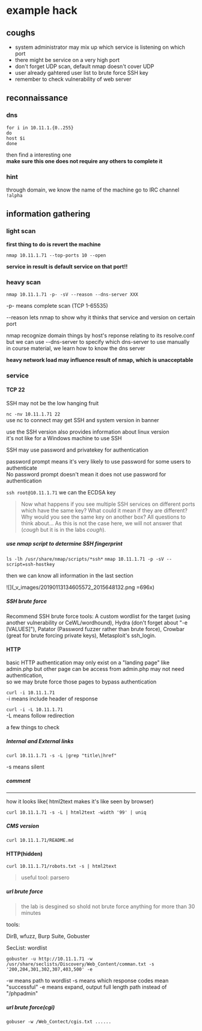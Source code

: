 # example hack

## coughs

- system administrator may mix up which service is listening on which port  
- there might be service on a very high port
- don't forget UDP scan, default nmap doesn't cover UDP
- user already gahtered user list to brute force SSH key
- remember to check vulnerability of web server

## reconnaissance

### dns

```
for i in 10.11.1.{0..255}
do
host $i
done
```

then find a interesting one   
**make sure this one does not require any others to complete it**


### hint 

through domain, we know the name of the machine
go to IRC channel
`!alpha`

## information gathering

### light scan

**first thing to do is revert the machine**

`nmap 10.11.1.71 --top-ports 10 --open`

**service in result is default service on that port!!**

### heavy scan

`nmap 10.11.1.71 -p- -sV --reason --dns-server XXX`

-p- means complete scan (TCP 1-65535)  

--reason  lets nmap to show why it thinks that service and version on certain port

nmap recognize domain things by host's reponse relating to its resolve.conf  
but we can use --dns-server to specify which dns-server to use manually  
in course material, we learn how to know the dns server

**heavy network load may influence result of nmap, which is unacceptable**

### service

#### TCP 22

SSH may not be the low hanging fruit

`nc -nv 10.11.1.71 22`  
use nc to connect may get SSH and system version in banner

use the SSH version also provides information about linux version  
it's not like for a Windows machine to use SSH

SSH may use password and privatekey for authentication

password prompt means it's very likely to use password for some users to authenticate  
No password prompt doesn't mean it does not use password for authentication

`ssh root@10.11.1.71`
we can the ECDSA key 

>Now what happens if you see multiple SSH services on different ports which have the same key? What could it mean if they are different? Why would you see the same key on another box? All questions to think about... As this is not the case here, we will not answer that  (*cough* but it is in the labs *cough*).

##### use nmap script to determine SSH fingerprint

`ls -lh /usr/share/nmap/scripts/*ssh*`
`nmap 10.11.1.71 -p -sV --script=ssh-hostkey`

then we can know all information in the last section

![](_v_images/20190113134605572_2015648132.png =696x)

##### SSH brute force

Recommend SSH brute force tools: A custom wordlist for the target (using another vulnerability or CeWL/wordhound),
Hydra (don't forget about "-e [VALUES]"),
Patator (Password fuzzer rather than brute force),
Crowbar (great for brute forcing private keys),
Metasploit's ssh_login.

#### HTTP

basic HTTP authentication may only exist on a "landing page" like admin.php
but other page can be access from admin.php may not need authentication,  
so we may brute force those pages to bypass authentication

`curl -i 10.11.1.71`  
-i means include header of response

`curl -i -L 10.11.1.71`  
-L means follow redirection

a few things to check

##### Internal and External links

`curl 10.11.1.71 -s -L |grep "title\|href"`

-s means silent

##### comment

----

how it looks like( html2text makes it's like seen by browser)

`curl 10.11.1.71 -s -L | html2text -width '99' | uniq`

##### CMS version

`curl 10.11.1.71/README.md`

#### HTTP(hidden)

`curl 10.11.1.71/robots.txt -s | html2text `

> useful tool: parsero

##### url brute force

> the lab is desgined so shold not brute force anything for more than 30 minutes

tools:

DirB, wfuzz, Burp Suite, Gobuster

SecList: wordlist

`gobuster -u http://10.11.1.71 -w /usr/share/seclists/Discovery/Web_Content/comman.txt -s '200,204,301,302,307,403,500' -e`

-w means path to wordlist
-s means which response codes mean "successful"
-e means expand, output full length path instead of "/phpadmin"

##### url brute force(cgi)

`gobuser -w /Web_Contect/cgis.txt ......`